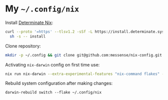 # My `~/.config/nix`

Install [Determinate Nix](https://docs.determinate.systems/determinate-nix/):

```bash
curl --proto '=https' --tlsv1.2 -sSf -L https://install.determinate.systems/nix | \
  sh -s -- install
```

Clone repository:

```bash
mkdir -p ~/.config && git clone git@github.com:messense/nix-config.git ~/.config/nix
```

Activating `nix-darwin` config on first time use:

```bash
nix run nix-darwin --extra-experimental-features "nix-command flakes" -- switch --flake ~/.config/nix
```

Rebuild system configuration after making changes:

```
darwin-rebuild switch --flake ~/.config/nix
```
